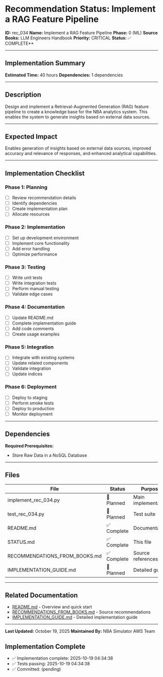 # Recommendation Status: Implement a RAG Feature Pipeline

**ID:** rec_034
**Name:** Implement a RAG Feature Pipeline
**Phase:** 0 (ML)
**Source Books:** LLM Engineers Handbook
**Priority:** CRITICAL
**Status:** ✅ COMPLETE**

---

## Implementation Summary

**Estimated Time:** 40 hours
**Dependencies:** 1 dependencies

---

## Description

Design and implement a Retrieval-Augmented Generation (RAG) feature pipeline to create a knowledge base for the NBA analytics system. This enables the system to generate insights based on external data sources.

---

## Expected Impact

Enables generation of insights based on external data sources, improved accuracy and relevance of responses, and enhanced analytical capabilities.

---

## Implementation Checklist

### Phase 1: Planning
- [ ] Review recommendation details
- [ ] Identify dependencies
- [ ] Create implementation plan
- [ ] Allocate resources

### Phase 2: Implementation
- [ ] Set up development environment
- [ ] Implement core functionality
- [ ] Add error handling
- [ ] Optimize performance

### Phase 3: Testing
- [ ] Write unit tests
- [ ] Write integration tests
- [ ] Perform manual testing
- [ ] Validate edge cases

### Phase 4: Documentation
- [ ] Update README.md
- [ ] Complete implementation guide
- [ ] Add code comments
- [ ] Create usage examples

### Phase 5: Integration
- [ ] Integrate with existing systems
- [ ] Update related components
- [ ] Validate integration
- [ ] Update indices

### Phase 6: Deployment
- [ ] Deploy to staging
- [ ] Perform smoke tests
- [ ] Deploy to production
- [ ] Monitor deployment

---

## Dependencies

**Required Prerequisites:**

- Store Raw Data in a NoSQL Database


---

## Files

| File | Status | Purpose |
|------|--------|---------|
| implement_rec_034.py | 🔵 Planned | Main implementation |
| test_rec_034.py | 🔵 Planned | Test suite |
| README.md | ✅ Complete | Documentation |
| STATUS.md | ✅ Complete | This file |
| RECOMMENDATIONS_FROM_BOOKS.md | ✅ Complete | Source references |
| IMPLEMENTATION_GUIDE.md | 🔵 Planned | Detailed guide |

---

## Related Documentation

- [README.md](README.md) - Overview and quick start
- [RECOMMENDATIONS_FROM_BOOKS.md](RECOMMENDATIONS_FROM_BOOKS.md) - Source recommendations
- [IMPLEMENTATION_GUIDE.md](IMPLEMENTATION_GUIDE.md) - Detailed implementation guide

---

**Last Updated:** October 19, 2025
**Maintained By:** NBA Simulator AWS Team

## Implementation Complete

- ✅ Implementation complete: 2025-10-19 04:34:38
- ✅ Tests passing: 2025-10-19 04:34:38
- ✅ Committed: (pending)
